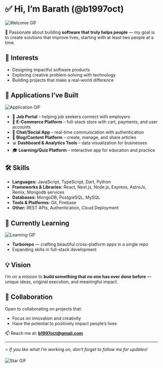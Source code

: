 # ✅ Hi, I’m Barath (@b1997oct)
![Welcome GIF](https://b1997oct.vercel.app/hey-dino.gif)


🚀 Passionate about building **software that truly helps people** — my goal is to create solutions that improve lives, starting with at least two people at a time.  

## 👀 Interests  
- Designing impactful software products  
- Exploring creative problem-solving with technology  
- Building projects that make a real-world difference

## 📂 Applications I’ve Built  
![Application GIF](https://b1997oct.vercel.app/working-cat.gif)

- 🏢 **Job Portal** – helping job seekers connect with employers  
- 🛒 **E-Commerce Platform** – full-stack store with cart, payments, and user accounts  
- 📱 **Chat/Social App** – real-time communication with authentication  
- 📝 **Blog/Content Platform** – create, manage, and share articles  
- 📊 **Dashboard & Analytics Tools** – data visualization for businesses  
- 🎓 **Learning/Quiz Platform** – interactive app for education and practice 

## 🛠️ Skills  
- **Languages:** JavaScript, TypeScript, Dart, Python  
- **Frameworks & Libraries:** React, Next.js, Node.js, Express, AstroJs, Remix, Mongodb services
- **Databases:** MongoDB, PostgreSQL, MySQL  
- **Tools & Platforms:** Git, Firebase  
- **Other:** REST APIs, Authentication, Cloud Deployment


## 🌱 Currently Learning 

![Learning GIF](https://b1997oct.vercel.app/learing-cat.webp)

- **Turborepo** — crafting beautiful cross-platform apps in a single repo  
- Expanding skills in full-stack development  

## 💡 Vision  
I’m on a mission to **build something that no one has ever done before** — unique ideas, original execution, and meaningful impact.  

## 🤝 Collaboration  
Open to collaborating on projects that:  
- Focus on innovation and creativity  
- Have the potential to positively impact people’s lives  

📫 Reach me at: **b1997oct@gmail.com**  

---

⭐️ *If you like what I’m working on, don’t forget to follow me for updates!*  

![Star GIF](https://b1997oct.vercel.app/star.gif)
